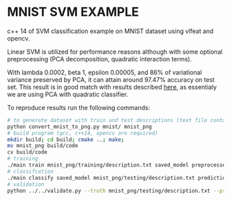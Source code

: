 # MNIST SVM EXAMPLE

c++ 14 of SVM classification example on MNIST dataset using vlfeat and opencv.

Linear SVM is utilized for performance reasons although with some optional preprocessing (PCA decomposition, quadratic interaction terms).

With lambda 0.0002, beta 1, epsilon 0.00005, and 86% of variational variance preserved by PCA, it can attain around 97.47% accuracy on test set. This result is in good match with results described [here](http://yann.lecun.com/exdb/mnist/), as essentialy we are using PCA with quadratic classifier.


To reproduce results run the following commands:
```bash
# to generate dataset with train and test descriptions (text file containing on each line path to png image and its label). python 2.7 is required, with pypng
python convert_mnist_to_png.py mnist/ mnist_png
# build program (gcc, c++14, opencv are required)
mkdir build; cd build; cmake ..; make;
mv mnist_png build/code
cv build/code
# training
./main train mnist_png/training/description.txt saved_model preprocessed 0.0002 1 0.00005 0.86
# classifcation
./main classify saved_model mnist_png/testing/description.txt predictions.txt preprocessed
# validation
python ../../validate.py --truth mnist_png/testing/description.txt --predictions predictions.txt


```
